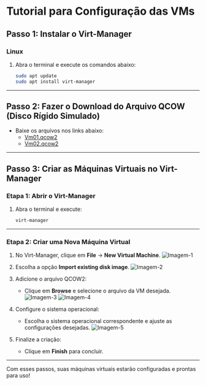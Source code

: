 # Tutorial para Configuração das VMs

## Passo 1: Instalar o Virt-Manager

### **Linux**

1. Abra o terminal e execute os comandos abaixo:
    ```bash
    sudo apt update
    sudo apt install virt-manager
    ```
---

## Passo 2: Fazer o Download do Arquivo QCOW (Disco Rígido Simulado)

- Baixe os arquivos nos links abaixo:
  - [Vm01.qcow2](https://unbbr-my.sharepoint.com/personal/190020521_aluno_unb_br/_layouts/15/onedrive.aspx?id=%2Fpersonal%2F190020521%5Faluno%5Funb%5Fbr%2FDocuments%2FVM01%2Eqcow2&parent=%2Fpersonal%2F190020521%5Faluno%5Funb%5Fbr%2FDocuments&ga=1)
  - [Vm02.qcow2](https://unbbr-my.sharepoint.com/personal/190020521_aluno_unb_br/_layouts/15/onedrive.aspx?id=%2Fpersonal%2F190020521%5Faluno%5Funb%5Fbr%2FDocuments%2FVM02%2Eqcow2&parent=%2Fpersonal%2F190020521%5Faluno%5Funb%5Fbr%2FDocuments&ga=1)

---

## Passo 3: Criar as Máquinas Virtuais no Virt-Manager

### **Etapa 1:** Abrir o Virt-Manager

1. Abra o terminal e execute:
    ```bash
    virt-manager
    ```

---

### **Etapa 2:** Criar uma Nova Máquina Virtual

1. No Virt-Manager, clique em **File** -> **New Virtual Machine**.
   ![Imagem-1](../Laboratorio_gRPC/assets/Captura%20de%20Tela%202025-01-19%20às%2021.56.43.png)

2. Escolha a opção **Import existing disk image**.
   ![Imagem-2](../Laboratorio_gRPC/assets/create-virtual-machine.png)

3. Adicione o arquivo QCOW2:
   - Clique em **Browse** e selecione o arquivo da VM desejada.
   ![Imagem-3](../Laboratorio_gRPC/assets/browse-for-qcow2.png)
   ![Imagem-4](../Laboratorio_gRPC/assets/escolhe-qcow2.png)

4. Configure o sistema operacional:
   - Escolha o sistema operacional correspondente e ajuste as configurações desejadas.
   ![Imagem-5](../Laboratorio_gRPC/assets/escolhe-ambiente-virtual.png)

5. Finalize a criação:
   - Clique em **Finish** para concluir.

---

Com esses passos, suas máquinas virtuais estarão configuradas e prontas para uso!
